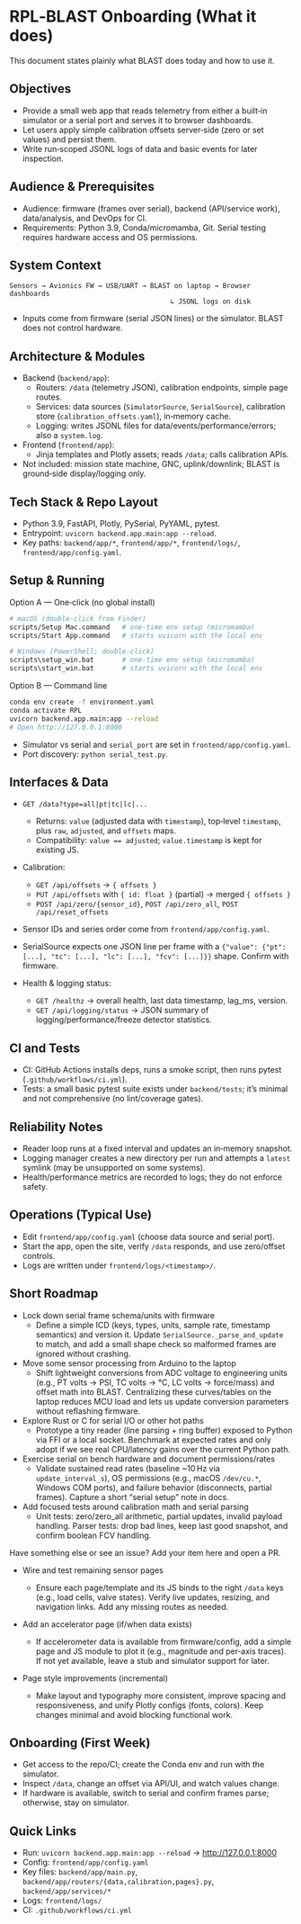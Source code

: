 # RPL‑BLAST Onboarding (What it does)

This document states plainly what BLAST does today and how to use it.

## Objectives
- Provide a small web app that reads telemetry from either a built‑in simulator or a serial port and serves it to browser dashboards.
- Let users apply simple calibration offsets server‑side (zero or set values) and persist them.
- Write run‑scoped JSONL logs of data and basic events for later inspection.

## Audience & Prerequisites
- Audience: firmware (frames over serial), backend (API/service work), data/analysis, and DevOps for CI.
- Requirements: Python 3.9, Conda/micromamba, Git. Serial testing requires hardware access and OS permissions.

## System Context
```
Sensors → Avionics FW → USB/UART → BLAST on laptop → Browser dashboards
                                        ↳ JSONL logs on disk
```
- Inputs come from firmware (serial JSON lines) or the simulator. BLAST does not control hardware.

## Architecture & Modules
- Backend (`backend/app`):
  - Routers: `/data` (telemetry JSON), calibration endpoints, simple page routes.
  - Services: data sources (`SimulatorSource`, `SerialSource`), calibration store (`calibration_offsets.yaml`), in‑memory cache.
  - Logging: writes JSONL files for data/events/performance/errors; also a `system.log`.
- Frontend (`frontend/app`):
  - Jinja templates and Plotly assets; reads `/data`; calls calibration APIs.
- Not included: mission state machine, GNC, uplink/downlink; BLAST is ground‑side display/logging only.

## Tech Stack & Repo Layout
- Python 3.9, FastAPI, Plotly, PySerial, PyYAML, pytest.
- Entrypoint: `uvicorn backend.app.main:app --reload`.
- Key paths: `backend/app/*`, `frontend/app/*`, `frontend/logs/`, `frontend/app/config.yaml`.

## Setup & Running
Option A — One‑click (no global install)
```bash
# macOS (double‑click from Finder)
scripts/Setup Mac.command   # one‑time env setup (micromamba)
scripts/Start App.command   # starts uvicorn with the local env

# Windows (PowerShell; double‑click)
scripts\setup_win.bat       # one‑time env setup (micromamba)
scripts\start_win.bat       # starts uvicorn with the local env
```

Option B — Command line
```bash
conda env create -f environment.yaml
conda activate RPL
uvicorn backend.app.main:app --reload
# Open http://127.0.0.1:8000
```
- Simulator vs serial and `serial_port` are set in `frontend/app/config.yaml`.
- Port discovery: `python serial_test.py`.

## Interfaces & Data
- `GET /data?type=all|pt|tc|lc|...`
  - Returns: `value` (adjusted data with `timestamp`), top‑level `timestamp`, plus `raw`, `adjusted`, and `offsets` maps.
  - Compatibility: `value == adjusted`; `value.timestamp` is kept for existing JS.
- Calibration:
  - `GET /api/offsets` → `{ offsets }`
  - `PUT /api/offsets` with `{ id: float }` (partial) → merged `{ offsets }`
  - `POST /api/zero/{sensor_id}`, `POST /api/zero_all`, `POST /api/reset_offsets`
- Sensor IDs and series order come from `frontend/app/config.yaml`.
- SerialSource expects one JSON line per frame with a `{"value": {"pt": [...], "tc": [...], "lc": [...], "fcv": [...]}}` shape. Confirm with firmware.

- Health & logging status:
  - `GET /healthz` → overall health, last data timestamp, lag_ms, version.
  - `GET /api/logging/status` → JSON summary of logging/performance/freeze detector statistics.

## CI and Tests
- CI: GitHub Actions installs deps, runs a smoke script, then runs pytest (`.github/workflows/ci.yml`).
- Tests: a small basic pytest suite exists under `backend/tests`; it’s minimal and not comprehensive (no lint/coverage gates).

## Reliability Notes
- Reader loop runs at a fixed interval and updates an in‑memory snapshot.
- Logging manager creates a new directory per run and attempts a `latest` symlink (may be unsupported on some systems).
- Health/performance metrics are recorded to logs; they do not enforce safety.

## Operations (Typical Use)
- Edit `frontend/app/config.yaml` (choose data source and serial port).
- Start the app, open the site, verify `/data` responds, and use zero/offset controls.
- Logs are written under `frontend/logs/<timestamp>/`.

## Short Roadmap
- Lock down serial frame schema/units with firmware
  - Define a simple ICD (keys, types, units, sample rate, timestamp semantics) and version it. Update `SerialSource._parse_and_update` to match, and add a small shape check so malformed frames are ignored without crashing.
- Move some sensor processing from Arduino to the laptop
  - Shift lightweight conversions from ADC voltage to engineering units (e.g., PT volts → PSI, TC volts → °C, LC volts → force/mass) and offset math into BLAST. Centralizing these curves/tables on the laptop reduces MCU load and lets us update conversion parameters without reflashing firmware.
- Explore Rust or C for serial I/O or other hot paths
  - Prototype a tiny reader (line parsing + ring buffer) exposed to Python via FFI or a local socket. Benchmark at expected rates and only adopt if we see real CPU/latency gains over the current Python path.
- Exercise serial on bench hardware and document permissions/rates
  - Validate sustained read rates (baseline ~10 Hz via `update_interval_s`), OS permissions (e.g., macOS `/dev/cu.*`, Windows COM ports), and failure behavior (disconnects, partial frames). Capture a short “serial setup” note in docs.
- Add focused tests around calibration math and serial parsing
  - Unit tests: zero/zero_all arithmetic, partial updates, invalid payload handling. Parser tests: drop bad lines, keep last good snapshot, and confirm boolean FCV handling.

Have something else or see an issue? Add your item here and open a PR.

- Wire and test remaining sensor pages
  - Ensure each page/template and its JS binds to the right `/data` keys (e.g., load cells, valve states). Verify live updates, resizing, and navigation links. Add any missing routes as needed.

- Add an accelerator page (if/when data exists)
  - If accelerometer data is available from firmware/config, add a simple page and JS module to plot it (e.g., magnitude and per‑axis traces). If not yet available, leave a stub and simulator support for later.

- Page style improvements (incremental)
  - Make layout and typography more consistent, improve spacing and responsiveness, and unify Plotly configs (fonts, colors). Keep changes minimal and avoid blocking functional work.

## Onboarding (First Week)
- Get access to the repo/CI; create the Conda env and run with the simulator.
- Inspect `/data`, change an offset via API/UI, and watch values change.
- If hardware is available, switch to serial and confirm frames parse; otherwise, stay on simulator.



## Quick Links
- Run: `uvicorn backend.app.main:app --reload` → http://127.0.0.1:8000
- Config: `frontend/app/config.yaml`
- Key files: `backend/app/main.py`, `backend/app/routers/{data,calibration,pages}.py`, `backend/app/services/*`
- Logs: `frontend/logs/`
- CI: `.github/workflows/ci.yml`
